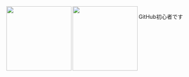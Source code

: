 <a href="https://github.com/AkaakuHub">
  <img align="left" height="170px" src="https://github-readme-stats.vercel.app/api?username=AkaakuHub&show_icons=true&theme=cobalt" />
</a>
<a href="https://github.com/tocoteron">
  <img align="left" height="170px" src="https://github-readme-stats.vercel.app/api/top-langs/?username=AkaakuHub&layout=compact&theme=cobalt" />
</a>
<br>
GitHub初心者です<br>
